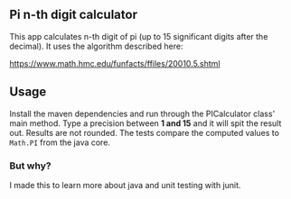 ## Pi n-th digit calculator
This app calculates n-th digit of pi (up to 15 significant digits after the decimal). It uses the algorithm described here:

https://www.math.hmc.edu/funfacts/ffiles/20010.5.shtml

## Usage

Install the maven dependencies and run through the PICalculator class' main method. Type a precision between **1 and 15** and it will spit the result out.
Results are not rounded. The tests compare the computed values to `Math.PI` from the java core.

### But why?
I made this to learn more about java and unit testing with junit. 